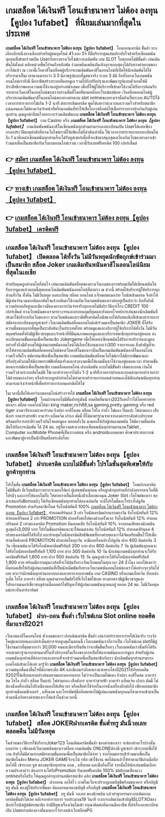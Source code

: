 # เกมสล็อต ได้เงินฟรี โอนเข้าธนาคาร ไม่ต้อง ลงทุน【คูปอง 1ufabet】  ที่นิยมเล่นมากที่สุดในประเทศ

**เกมสล็อต ได้เงินฟรี โอนเข้าธนาคาร ไม่ต้อง ลงทุน【คูปอง 1ufabet】** โอนถอนเครดิต ขั้นต่ำ  ทางเลือกอีกหนึ่งทางเลือกสำหรับผู้คนยุคใหม่ 4จี และ 5จี ที่มีบริการสุดแสนประทับใจสำหรับเซียนพนันทุกคนที่เข้ามาร่วมเปิด Userกับทางทางเว็บไซต์เราลงเดิมพัน เกม SLOT  โอนถอนไม่มีขั้นต่ำ เล่นเดิมพันได้ตั้งแต่ หลักหน่วยขึ้นไปจนถึงหลักพัน ร่วมเพลิดเพลินบันเทิงอุราแบบสุดๆได้กับทางค่ายเกมของเราได้แล้ว ณ เวลานี้เว็บคาสิโนสล็อตผู้บริการเกมเดิมพันคาสิโนออนไลน์ที่เปิดให้นักเดิมพันได้ใช้บริการมาเป็นเวลานานมากกว่า 3 ปี มีภาพรูปแบบที่ดูสมจจริง ระบบ 3 มิติ
อีกทั้งทางเว็บเกมพนันออนไลน์เรายังมี มืออาชีพสร้างระบบที่คอยดูเล  รวมไปถึงปรับปรุงและพัฒนารูปแบบตัวเกมให้มีประสิทธิภาพและความน่าใช้งานอยู่อย่างสม่ำเสมอ เพื่อที่ให้ผู้ใช้บริการที่เข้ามาใช้งานได้รับการต้อนรับจากทางเว็บคาสิโนออนไลน์ของเราอย่างเต็มที่โดยที่ขาดเหลืออะไรแม้แต่น้อย เว็บสล็อตออนไลน์ผู้บริการเกมเดิมพันคาสิโนออนไลน์ของทางค่ายเกม slot onlineของทางเรานั้นยังเป็นระบบ AUTOใช้เวลาการทำรายการไม่เกิน 1-2 นาที ต่อการเติมเครดิต พูดได้เลยว่าสะดวกและรวดเร็วสำหรับสมาชิกแน่นอนและไม่ต้องแจ้งเจ้าหน้าที่หรือแอดมินที่ทำให้เสียโอกาสอีกต่อไปเมื่อทำรายการฝากงินกับผู้เล่นทุกท่าน
คุณลูกค้าที่สนใจอยากจะร่วมเดิมพันเกม **เกมสล็อต ได้เงินฟรี โอนเข้าธนาคาร ไม่ต้อง ลงทุน【คูปอง 1ufabet】** เกม Casino  หรือ ***เกมสล็อต ได้เงินฟรี โอนเข้าธนาคาร ไม่ต้อง ลงทุน【คูปอง 1ufabet】*** เกมเดิมพันพนันคาสิโนเซียนพนันทุกท่านสามารถลงทะเบียนเปิด Userได้เลยเพียงกรอกประวัติตามลำดับที่ทางเว็บไซต์เรามีให้เพียงไม่กี่ลำดับเท่านั้น ใช้เวลาการทำรายการลงทะเบียนไม่ถึง 1 นาทีเหล่าเซียนพนันทุกท่านก็จะได้รับยูสเซอร์เพื่อที่จะเข้ามาสนุกสุดเหวี่ยงกับเว็บของทางเราเข้าร่วมมาเพื่อเป็นสมาชิกกับเว็บเกมออนไลน์เราณ เวลานี้รับเลยฟรีเครดิต 100 เปอร์เซ็นต์ 

## 👉 [สมัคร เกมสล็อต ได้เงินฟรี โอนเข้าธนาคาร ไม่ต้อง ลงทุน【คูปอง 1ufabet】](https://archa888.com/)
## 👉 [ทางเข้า เกมสล็อต ได้เงินฟรี โอนเข้าธนาคาร ไม่ต้อง ลงทุน【คูปอง 1ufabet】](https://archa888.com/)
## 👉 [เกมสล็อต ได้เงินฟรี โอนเข้าธนาคาร ไม่ต้อง ลงทุน【คูปอง 1ufabet】 เครดิตฟรี](https://archa888.com/)

## เกมสล็อต ได้เงินฟรี โอนเข้าธนาคาร ไม่ต้อง ลงทุน【คูปอง 1ufabet】 เปิดตลอด ได้ทั้งวัน ไม่มีวันหยุดนักขัตฤกษ์เข้าร่วมมาเป็นสมาชิก สล็อต Joker เกมเดิมพันพนันคาสิโนออนไลน์นิยมที่สุดในเอเชีย

สำหรับคุณลูกค้าคนใดที่สนใจ เล่นเกมเดิมพันสล็อตของทางเว็บเกมของเราพร้อมเปิดให้เซียนพนันได้รับการดูแลแล้วตอนนี้สุดยอดเว็บเดิมพันพนันออนไลน์ที่มาแรง ณ ช่วงนี้ พร้อมให้บริการผู้ใช้บริการทุกท่านทั้งวัน ทั้งคืน ไม่มีวันหยุด ลงทะเบียน สล็อต ออนไลน์ แจ็กพอตแตกง่าย โบนัสเข้าตลอด จึงทำให้มีผู้เล่นจำนวนมากติดอกติดใจแล้วกลับมาใช้งานกับเว็บเกมพนันของเราต่ออยู่เป็นประจำ อีกทั้งยังมีความปลอดภัยสูงและมีความั่นคงทางการเงินจ่ายจริงทุกบาทไม่มีประวัติการโกง CREDIT 100 เปอร์เซ็นต์ ทางเว็บพนันของเราครบวงจรและครอบคลุมที่สุดและยังตอบโจทย์การเล่นของนักเดิมพันที่เข้ามาใช้บริการกับเว็บของเรา
ทางเว็บพนันของเรามีฟรีเครดิตโบนัสแจกให้กับสมาชิกที่เข้ามาทำรายการสมัครลงทะเบียนทุกยูสเซอร์ เว็บเกมเดิมพันสล็อตออนไลน์เข้าร่วมมาเป็นสมาชิก JOKER ที่ได้รับความชื่นชอบมากที่สุดเป็นระดับต้นๆในประเทศไทย พร้อมดูแลและบริการผู้ใช้บริการได้ทั้งวัน ไม่มีวันหยุดพร้อมทั้งยังมีผู้เชี่ยวชาญและเจ้าหน้าที่ที่มีคุณภาพคอยดูแลและบริการสมาชิกทุกท่านอยู่ตลอด ลงทะเบียนตามขั้นตอนเพื่อเป็นสมาชิก Jokergame เพื่อให้เหล่าเซียนพนันได้รับการบริการและดูแลอย่างทั่วถึงมีตัวเกมให้ผู้เล่นเกมพนันออนไลน์ได้เลือกใช้งานมากกว่า300 รายการเกม
สิ่งสำคัญที่จะทำให้ค่ายเกมเดิมพันสล็อตออนไลน์ของเว็บคาสิโนของเรานั้นเป็นเกมเดิมพันพนันคาสิโนออนไลน์รวดเร็วทันใจ สมัครสมาชิกเพื่อเป็นสมาชิก  เกมพนันเดิมพันสล็อตเว็บไซต์เราได้มีการพัฒนาและปรับปรุงตัวเกมให้มีภาพกราฟฟิกที่สมจริงและสวยงามเพื่อให้เกมนั้นน่าใช้งานอยู่ตลอดเวลา ทำตามขั้นตอนการสมัครเพื่อเป็นสมาชิก เกมสล็อตออนไลน์ ฝากเดิมพัน แบบไม่มีขั้นต่ำ เติมและถอน เงินได้รวดเร็วด้วยระบบอัตโนมัติ ใช้เวลาทำรายการไม่ถึง 1-2 นาทีทั้งรายการฝากและถอนสามารถทำรายการได้ด้วยตนเองง่ายๆ หรือถ้าหากลูกค้าท่านใดไม่สามารถทำรายการถอนด้วยตนเองได้นักเล่นพนันทุกท่านสามารถแจ้งเจ้าหน้าที่เพื่อทำรายการถอนเครดิตให้ได้

ในเวลานี้เชื่อได้เลยว่าเกมออนไลน์สร้างรายได้ **เกมสล็อต ได้เงินฟรี โอนเข้าธนาคาร ไม่ต้อง ลงทุน【คูปอง 1ufabet】** โอนฝากแบบไม่มีขั้นต่ำทรูมันนี่ ยอดฮิตที่มาแรง2021เลยก็ว่าได้โดยทางค่ายของเรา สล็อต ออนไลน์ได้นำ  king maker,rich88,sa gaming,pretty gaming หรือ red tiger อาณาจักรเกมบาคาร่าสด ยิงปลา คาสิโนสด สล็อต ไฮโล กำถั่ว ไพ่แคง ปั่นแปะ ไพ่สามกอง เสือมังกร บาคาร่าสายฟ้า บาคาร่า แบ็คแจ๊ค เก้าเก ดัมมี่ ที่ได้มาตรฐานจากจากองค์กรระดับต่างประเทศ พร้อมบริการอย่าดีรวดเร็วทันใจคอยดูแล ตลอดทั้งวัน มามอบให้กับผู้เล่นเกมพนัน ได้มีความตื่นเต้นมันไปกับการเดิมพัน ได้ 24 ชม. อยู่ที่ความสะดวกของเซียนพนันทุกท่านผ่านบนTablet , Computer และMobile Phoneที่เป็นระบบios หรือ androidแบบพกพา ศึกษาประสบการณ์และพัฒนาสู่การเป็นนักปั่นสล็อตระดับโลก

## เกมสล็อต ได้เงินฟรี โอนเข้าธนาคาร ไม่ต้อง ลงทุน【คูปอง 1ufabet】 ฝากเครดิต แบบไม่มีขั้นต่ำ โปรโมชั่นสุดพิเศษให้กับลูกค้าทุกท่าน

โปรโมชั่น **เกมสล็อต ได้เงินฟรี โอนเข้าธนาคาร ไม่ต้อง ลงทุน【คูปอง 1ufabet】** โอนฝากเครดิต ไม่มีขั้นต่ำ ที่เว็บพนันเราอยากจะมอบให้แก่  ผู้เล่นพนันทุกคน หรือลูกค้าทุกท่านที่กำลังอยากหาเว็บที่มี โปรดีๆ และการให้แบบไม่กั๊ก ให้ค่ายเราเป็นอีกหนึ่งตัวเลือกของคุณ Joker Slot เว็บไซต์ของเรา ขอนำเสนอกับBonusดีๆ ให้กับเซียนพนันทุกท่านได้ลองเล่นกัน จะมีโปรโมชั่นอะไรบ้างไปดูกัน
 Promotion สำหรับสมาชิกใหม่ รับโบนัสทันที 100% [เกมสล็อต ได้เงินฟรี โอนเข้าธนาคาร ไม่ต้อง ลงทุน【คูปอง 1ufabet】](https://archa888.com/) ทำยอดเทิร์นแค่ 3 เท่า
โบนัสเครดิตฝากแรกของวัน รับโบนัสทันที 12% ทำยอดเทิร์นแค่ 2 เท่า
 PROMOTION ฝากครั้งต่อไปของฝากครั้งแรก รับโบนัสทันที 12% ทำยอดเทิร์นแค่ 2 เท่าของเครดิต
 Promotion คืนยอดเสีย รับโบนัสทันที 10% จากยอดเสียของนักพนัน สูงสุดถึง3,000 บาท
โปรโมชั่นเครดิตแนะนำให้คนมาเล่น รับโบนัสทันที 12% ทำยอดเทิร์นแค่ 4 เท่าของเครดิตที่ได้รับไป
และท้ายสุดโบนัสเครดิตสิทธิพิเศษที่ทางค่ายของเราได้จัดเตรียมขึ้นไว้ให้เพื่อท่านที่หน้าตาดี  PROMOTION ฝากเล่นในทุกวัน จะมีแบบไหนบ้างไปดูกัน
ฝาก 400 ติดต่อกัน 3 วัน เซียนพนันจะได้รับโบนัสเครดิตฟรีทันที 200 บาท
ฝาก 800 ติดต่อกัน 7 วัน ผู้เดิมพันทุกคนจะได้รับโบนัสเครดิตฟรีทันที 1,100 บาท
ฝาก 300 ติดต่อกัน 10 วัน นักเล่นเกมพนันทุกท่านจะได้รับเครดิตฟรีทันที 1,600 บาท
ฝาก 500 ติดต่อกัน 15 วัน คุณลูกค้าจะได้รับโบนัสเครดิตฟรีทันที 1,900 บาท
พร้อมมีการหมุนกงล้อที่จะได้ลุ้นรับรางวัลแจ็กพอตในทุกเวลา 24 ชั่วโมง บอกได้เลยว่าคืนยอดเสียให้กับผู้เล่นเกมพนันที่เป็นนักเดิมพันกับทางเว็บเกมพนันออนไลน์ของเราได้อย่างจุกๆกันไปเลย หากว่านักพนันทุกท่านอยากลองและอยากจะแทงพนัน เกม CASINO หรือเกมแบ็กแจ๊ค ป๊อกเด้ง รูเล็ต ไฮโล บาคาร่า สล็อต คุณสามารถสัมผัสไปที่เว็บไซต์ได้เลย ทางค่ายเรามีผู้เชี่ยวชาญและโปรแกรมเมอร์เชี่ยวชาญด้านนี้คอยแก้ไขปัญหาให้ผู้เล่นเกมพนันทุกคนอยู่ ตลอด 24 ชม. ไม่มีวันหยุดแม้กระทั่งเสาร์อาทิตย์

## เกมสล็อต ได้เงินฟรี โอนเข้าธนาคาร ไม่ต้อง ลงทุน【คูปอง 1ufabet】 ฝาก-ถอน ขั้นต่ำ  เว็บไซต์เกม Slot online ยอดฮิตที่มาแรงปี2021

เว็บเกมคาสิโนออนไลน์ ตัวเกมของเรา ฝากเติมเครดิต ขั้นต่ำ เล่นง่ายทำรายการง่ายได้เงินจริง รางวัลใหญ่แตกบ่อยและเปอร์เซ็นต์การจ่ายสูงสุดในตอนนี้ เว็บเกมพนันเราถือว่าเป็น เว็บไซต์เกม slotที่มีผู้ใช้งานมากที่สุดมากกว่า 30,000 คนและมีการยืนยันว่าจะเพิ่มขึ้นเรื่อยๆ เว็บเกมพนันเรานั้นยังได้รับจากมาตราฐานจากบ่อนคาสิโนทั่วประเทศในเรื่องของการเปิดให้แทงพนันและการดูแล สำหรับผู้เล่นเกมพนันทุกท่านที่ต้องการและอยากที่จะเข้าร่วมมาเพื่อเป็นสมาชิกกับเรา นักเดิมพันทุกท่านสามารถแอดไลน์เข้ามาได้เลย
	มารู้จัก **เกมสล็อต ได้เงินฟรี โอนเข้าธนาคาร ไม่ต้อง ลงทุน【คูปอง 1ufabet】** ความสนุกตื่นตาตื่นใจที่มีภาพระดับ 4K และมีเกมกำลังมาแรงแซงทางโค้งปี2021ให้กับยอดฮิตปี2021ได้เลือกแทงอย่างล้นหลามและหลากหลาย  ไม่ว่าจะเป็นเกมไพ่แคง  ยิงปลา คาสิโนสด บาคาร่าสด ไฮโล กำถั่ว สล็อต ปั่นแปะ ไพ่สามกอง เสือมังกร บาคาร่าสายฟ้า บาคาร่า แบ็คแจ๊ค เก้าเก ดัมมี่ ไม่ต้องนั่งเครื่องบินไปถึงเมืองนอกให้เสียเวลา หรือเสียค่าใช้จ่ายในการนั่งเครื่องอีกต่อไป เพียงแค่สมาชิกทุกท่านมีคอมพิวเตอร์ , แท็บเลต และโทรศัพท์มือถือพกพาได้ผู้เล่นเกมพนันทุกคนก็สามารถเข้ามาเป็นส่วนหนึ่งกับทางค่ายของเราได้แล้วในช่วงเวลานี้

## เกมสล็อต ได้เงินฟรี โอนเข้าธนาคาร ไม่ต้อง ลงทุน【คูปอง 1ufabet】 สล็อต JOKERฝากเครดิต ขั้นต่ำทรู มันนี่วอเลทตลอดคืน ไม่มีวันหยุด

ในส่วนของวิธีการใช้บริการJoker123 โอนเติมเครดิตขั้นต่ำ ของค่ายของเรา จะต้องทำอะไรบ้างนั้น แบบง่าย ๆ เพียงแค่เว็บเกมพนันของเราสล็อต เกมเดิมพัน ONLONEต้องมี ยูสเซอร์ เข้าระบบเพื่อใช้งาน ถ้ายังไม่มีสามารถสมัครตามขั้นตอนเพื่อเป็นสมาชิกได้ง่าย ๆ จากโหมดการเข้าร่วมมาเพื่อเป็นสมาชิกในช่อง Menu JOKER GAMEจึงจะได้ รหัส เข้าใช้งาน พอได้มาแล้วให้ทำตามวิธีผ่านมือถือ ต่อไปนี้
เข้าระบบ ยูส  ของสมาชิกทุกท่าน คอม , แท็บเลต และมือถือก็ได้
จากนั้นให้นักเล่นพนันเลือกความประสงค์ว่า ต้องการจะได้รับPromotion รับเลยฟรีเครดิต 100% slotเกมเสี่ยงดวง onlineหรือไม่รับ
ให้คุณลูกค้าทุกท่านสมัครสมาชิก คลิก **เกมสล็อต ได้เงินฟรี โอนเข้าธนาคาร ไม่ต้อง ลงทุน【คูปอง 1ufabet】** ฝากถอน ออโต้ไว ภาพในเว็บจะปรากฏเลขบัญชีพร้อมธนาคาร หรือบัญชี ทรู มันนี่ ของผู้ให้บริการขึ้นมา
คัดลอกหมายเลขบัญชี หรือบัญชี **เกมสล็อต ได้เงินฟรี โอนเข้าธนาคาร ไม่ต้อง ลงทุน【คูปอง 1ufabet】** ทรู มันนี่ วอเลท ของนักพนัน แล้วทำธุรกรรมระบบเติมถอน เครดิตขั้นต่ำได้เลย
หลังจากทำรายการ รอประมาณ19 วินาที ระบบจะเติมเงินเข้าบัญชีSLOTXOของนักล่าโบนัสผู้สมัครสมาชิก
ถ้ามีปัญหาเรื่องเงินไม่เข้า กรุณาติดต่อทีมงานมืออาชีพ ที่ทำเรื่องลงทะเบียนเปิด Userผ่านช่องทางที่แนบเอาไว้ทางหน้าเว็บสล็อตPG


